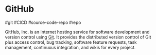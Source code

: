 # GitHub
#git #CICD #source-code-repo #repo 

GitHub, Inc. is an Internet hosting service for software development and version control using [Git](DevOps/GitOps/Git.md). It provides the distributed version control of Git plus access control, bug tracking, software feature requests, task management, continuous integration, and wikis for every project.

